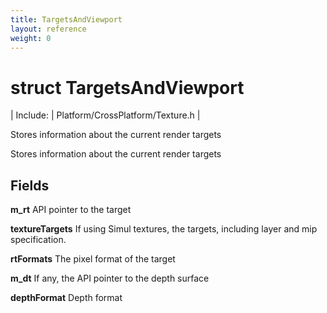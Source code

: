 ```yaml
---
title: TargetsAndViewport
layout: reference
weight: 0
---
```

struct TargetsAndViewport
===

| Include: | Platform/CrossPlatform/Texture.h |

Stores information about the current render targets
  



Stores information about the current render targets
  


Fields
---

**m_rt**  API pointer to the target

**textureTargets**  If using Simul textures, the targets, including layer and mip specification.

**rtFormats**  The pixel format of the target

**m_dt**  If any, the API pointer to the depth surface

**depthFormat**  Depth format
